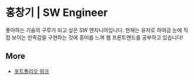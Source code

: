 # 홍창기 | SW Engineer

좋아하는 기술의 구루가 되고 싶은 SW 엔지니어입니다.
현재는 유저로 하여금 눈에 직접 보이는 만족감을 구현하는 것에 흥미를 느껴 웹 프론트엔드를 공부하고 있습니다!

## More

- [포트폴리오 링크](https://sscoderati-portfolio.super.site/)
